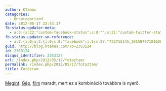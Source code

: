 ```yaml
---
author: KTamas
categories:
  - Uncategorized
date: 2012-05-17 23:43:17
fb-status-updater-meta:
  - a:5:{s:22:"custom-facebook-status";s:0:"";s:21:"custom-twitter-status";s:0:"";s:7:"fb-push";s:1:"1";s:7:"tw-push";s:1:"1";s:4:"push";s:1:"1";}
fb-status-updater-sn-reference:
  - a:2:{i:0;a:2:{i:0;s:8:"facebook";i:1;s:27:"722715145_10150797181620146";}i:1;a:2:{i:0;s:7:"twitter";i:1;s:19:"2.0341729741781E+17";}}
guid: http://blog.ktamas.com/?p=2363124
id: 2363124
disqus_identifier: 2363124
url: /index.php/2012/05/17/fotoztam/
permalink: /index.php/2012/05/17/fotoztam/
title: Fotóztam
---
```


[Megint](http://indafoto.hu/ktamasenty/canonet_ql19_ilford_125_round_). [Gép](http://blog.ktamas.com/index.php/2012/01/23/canonet-ql19/), [film](http://www.ilfordphoto.com/products/product.asp?n=6) maradt, mert ez a kombináció továbbra is nyerő.
